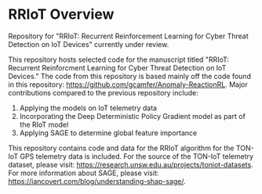 # RRIoT Overview
Repository for "RRIoT: Recurrent Reinforcement Learning for Cyber Threat Detection on IoT Devices" currently under review. 

This repository hosts selected code for the manuscript titled "RRIoT: Recurrent Reinforcment Learning for Cyber Threat Detection on IoT Devices." The code from this repository is based mainly off the code found in this repository: https://github.com/gcamfer/Anomaly-ReactionRL. Major contributions compared to the previous repository include:
1) Applying the models on IoT telemetry data 
2) Incorporating the Deep Deterministic Policy Gradient model as part of the RIoT model
3) Applying SAGE to determine global feature importance

This repository contains code and data for the RRIoT algorithm for the TON-IoT GPS telemetry data is included. For the source of the TON-IoT telemetry dataset, please visit: https://research.unsw.edu.au/projects/toniot-datasets. For more information about SAGE, please visit: https://iancovert.com/blog/understanding-shap-sage/. 
